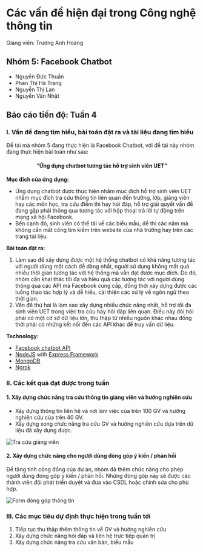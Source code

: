 # Các vấn đề hiện đại trong Công nghệ thông tin
Giảng viên: Trương Anh Hoàng

## Nhóm 5: Facebook Chatbot
- Nguyễn Đức Thuần
- Phan Thị Hà Trang
- Nguyễn Thị Lan
- Nguyễn Văn Nhật

## Báo cáo tiến độ: Tuần 4

### I. Vấn đề đang tìm hiểu, bài toán đặt ra và tài liệu đang tìm hiểu
Đề tài mà nhóm 5 đang thực hiện là Facebook Chatbot, với đề tài này nhóm đang thực hiện bài toán như sau:

<center><h4>“Ứng dụng chatbot tương tác hỗ trợ sinh viên UET”</h4></center>

<b>Mục đích của ứng dụng:</b> 
-	Ứng dụng chatbot được thực hiện nhằm mục đích hỗ trợ sinh viên UET nhằm mục đích tra cứu thông tin liên quan đến trường, lớp, giảng viên hay các môn học, tra cứu điểm thi hay hỏi đáp, hỗ trợ giải quyết vấn đề đang gặp phải thông qua tương tác với hộp thoại trả lời tự động trên mạng xã hội Facebook. 
-	Bên cạnh đó, sinh viên có thể tải về các biểu mẫu, đề thi các năm mà không cần mất công tìm kiếm trên website của nhà trường hay trên các trang tài liệu.

<b>Bài toán đặt ra:</b> 
1.	Làm sao để xây dựng được một hệ thống chatbot có khả năng tương tác với người dùng một cách dễ dàng nhất, người sử dụng không mất quá nhiều thời gian tương tác với hệ thống mà vẫn đạt được mục đích. Do đó, nhóm cần khai thác tối đa và hiệu quả các tương tác với người dùng thông qua các API mà Facebook cung cấp, đồng thời xây dựng được các luồng thao tác hợp lý và dễ hiểu, cải thiện các xử lý về ngôn ngữ theo thời gian. 
2.	Vấn đề thứ hai là làm sao xây dựng nhiều chức năng nhất, hỗ trợ tối đa sinh viên UET trong việc tra cứu hay hỏi đáp liên quan. Điều này đòi hỏi phải có một cơ sở dữ liệu lớn, thu thập từ nhiều nguồn khác nhau đồng thời phải có những kết nối đến các API khác để truy vấn dữ liệu.
     
<b>Technology:</b>
- [Facebook chatbot API](https://developers.facebook.com/docs/messenger-platform/)
- [NodeJS](https://nodejs.org/) with [Express Framework](https://expressjs.com/)
- [MongoDB](https://www.mongodb.com/)
- [Ngrok](https://ngrok.com)

### II. Các kết quả đạt được trong tuần

#### 1. Xây dựng chức năng tra cứu thông tin giảng viên và hướng nghiên cứu
- Xây dựng thông tin liên hệ và nơi làm việc của trên 100 GV và hướng nghiên cứu của trên 40 GV.
- Xây dựng xong chức năng tra cứu GV và hướng nghiên cứu dựa trên dữ liệu đã xây dựng được.

![Tra cứu giảng viên](https://image.prntscr.com/image/iJbhPw6FQDuaxW1VgXb2kg.png)

#### 2. Xây dựng chức năng cho người dùng đóng góp ý kiến / phản hồi
Để tăng tính cộng đồng của dự án, nhóm đã thêm chức năng cho phép người dùng đóng góp ý kiến / phản hồi. Những đóng góp này sẽ được các thành viên đội phát triển duyệt và đưa vào CSDL hoặc chỉnh sửa cho phù hợp.

![Form đóng góp thông tin](https://image.prntscr.com/image/yeLHT5B5S1usn_NX8vXmWQ.png)

### III. Các mục tiêu dự định thực hiện trong tuần tới
1. Tiếp tục thu thập thêm thông tin về GV và hướng nghiên cứu
2. Xây dựng chức năng hỏi đáp và liên hệ trực tiếp quản trị
3. Xây dựng chức năng tra cứu văn bản, biểu mẫu